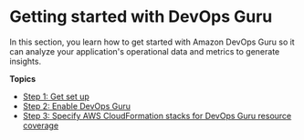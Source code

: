 # Getting started with DevOps Guru<a name="getting-started"></a>

In this section, you learn how to get started with Amazon DevOps Guru so it can analyze your application's operational data and metrics to generate insights\. 

**Topics**
+ [Step 1: Get set up](get-set-up.md)
+ [Step 2: Enable DevOps Guru](getting-started-enable-service.md)
+ [Step 3: Specify AWS CloudFormation stacks for DevOps Guru resource coverage](configure-stacks.md)